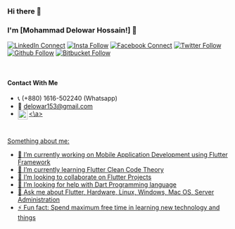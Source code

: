 ### Hi there 👋

### I'm [Mohammad Delowar Hossain!] 👋

[![LinkedIn Connect](https://img.shields.io/badge/%20-Connect-black?color=14171A&labelColor=2566C2&logo=linkedin&logoColor=ffffff)](https://www.linkedin.com/in/delowar-hossain-profile)  [![Insta Follow](https://img.shields.io/badge/%20-Follow-black?color=14171A&labelColor=2566C2&logo=instagram&logoColor=ffffff)](https://www.instagram.com/techbeetle)   [![Facebook Connect](https://img.shields.io/badge/%20-Connect-black?color=14171A&labelColor=1976d2&logo=facebook&logoColor=ffffff)](https://www.facebook.com/delowarhossainbio)  [![Twitter Follow](https://img.shields.io/badge/%20-Connect-black?color=14171A&labelColor=1976d2&logo=twitter&logoColor=ffffff)](https://www.twitter.com/delowarhtweet) [![Github Follow](https://img.shields.io/badge/%20-Connect-black?color=14171A&labelColor=1976d2&logo=github&logoColor=ffffff)](https://github.com/amidelu) [![Bitbucket Follow](https://img.shields.io/badge/%20-Connect-black?color=14171A&labelColor=1976d2&logo=bitbucket&logoColor=ffffff)](https://bitbucket.com/amidelu)

<br/>


#### Contact With Me
- 📞 (+880) 1616-502240 (Whatsapp)
- 💌 delowar153@gmail.com
- <a target="_blank" href="mailto:delowar153@gmail.com">
  <img align="left" alt="Gmail" width="22px" src="https://cdn.jsdelivr.net/npm/simple-icons@v3/icons/gmail.svg" />
  <\a>


<br/>

Something about me:

- 🔭 I’m currently working on Mobile Application Development using Flutter Framework
- 🌱 I’m currently learning Flutter Clean Code Theory
- 👯 I’m looking to collaborate on Flutter Projects
- 🤔 I’m looking for help with Dart Programming language
- 💬 Ask me about Flutter, Hardware, Linux, Windows, Mac OS, Server Administration
- ⚡ Fun fact: Spend maximum free time in learning new technology and things

